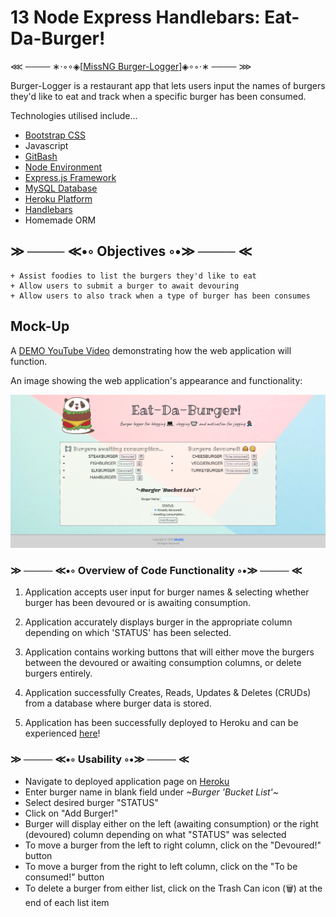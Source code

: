 # 13 Node Express Handlebars: Eat-Da-Burger!

⋘ ──── ∗⋅◦∘◈\[[MissNG Burger-Logger](https://burglog-00.herokuapp.com)\]◈∘◦⋅∗ ──── ⋙

Burger-Logger is a restaurant app that lets users input the names of burgers they'd like to eat and track when a specific burger has been consumed.

Technologies utilised include...

- [Bootstrap CSS](https://getbootstrap.com/)
- Javascript
- [GitBash](https://gitforwindows.org/)
- [Node Environment](https://nodejs.org/en/about/)
- [Express.js Framework](https://expressjs.com/)
- [MySQL Database](https://www.mysql.com/)
- [Heroku Platform](https://www.heroku.com/)
- [Handlebars](https://handlebarsjs.com/)
- Homemade ORM

## ≫ ──── ≪•◦ Objectives ◦•≫ ──── ≪

```
+ Assist foodies to list the burgers they'd like to eat
+ Allow users to submit a burger to await devouring
+ Allow users to also track when a type of burger has been consumes

```

## Mock-Up

A <a href="https://youtu.be/msvdn95x9OM">DEMO YouTube Video</a> demonstrating how the web application will function.

An image showing the web application's appearance and functionality:

![Eat-Da-Burger](./public/assets/img/burglogDEMO.png)

### ≫ ──── ≪•◦ Overview of Code Functionality ◦•≫ ──── ≪

1. Application accepts user input for burger names & selecting whether burger has been devoured or is awaiting consumption.

2. Application accurately displays burger in the appropriate column depending on which 'STATUS' has been selected.

3. Application contains working buttons that will either move the burgers between the devoured or awaiting consumption columns, or delete burgers entirely.

4. Application successfully Creates, Reads, Updates & Deletes (CRUDs) from a database where burger data is stored.

5. Application has been successfully deployed to Heroku and can be experienced [here](https://burglog-00.herokuapp.com)!

### ≫ ──── ≪•◦ Usability ◦•≫ ──── ≪

- Navigate to deployed application page on [Heroku](https://burglog-00.herokuapp.com)
- Enter burger name in blank field under _~Burger 'Bucket List'~_
- Select desired burger "STATUS"
- Click on "Add Burger!"
- Burger will display either on the left (awaiting consumption) or the right (devoured) column depending on what "STATUS" was selected
- To move a burger from the left to right column, click on the "Devoured!" button
- To move a burger from the right to left column, click on the "To be consumed!" button
- To delete a burger from either list, click on the Trash Can icon (🗑️) at the end of each list item
